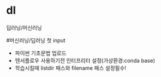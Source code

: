 # dl

딥러닝/머신러닝

#머신러닝/딥러닝 첫 input

- 파이썬 기초문법 업로드
- 텐서플로우 사용하기전 인터프리터 설정(가상환경:conda base)
- 학습시킬때 listdir 패스와 filename 패스 설정필수!
